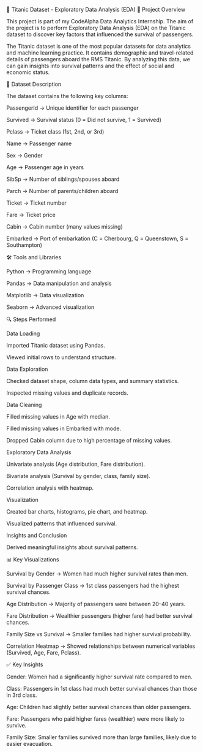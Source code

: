 🚢 Titanic Dataset - Exploratory Data Analysis (EDA)
📌 Project Overview

This project is part of my CodeAlpha Data Analytics Internship.
The aim of the project is to perform Exploratory Data Analysis (EDA) on the Titanic dataset to discover key factors that influenced the survival of passengers.

The Titanic dataset is one of the most popular datasets for data analytics and machine learning practice. It contains demographic and travel-related details of passengers aboard the RMS Titanic. By analyzing this data, we can gain insights into survival patterns and the effect of social and economic status.

📂 Dataset Description

The dataset contains the following key columns:

PassengerId → Unique identifier for each passenger

Survived → Survival status (0 = Did not survive, 1 = Survived)

Pclass → Ticket class (1st, 2nd, or 3rd)

Name → Passenger name

Sex → Gender

Age → Passenger age in years

SibSp → Number of siblings/spouses aboard

Parch → Number of parents/children aboard

Ticket → Ticket number

Fare → Ticket price

Cabin → Cabin number (many values missing)

Embarked → Port of embarkation (C = Cherbourg, Q = Queenstown, S = Southampton)

🛠 Tools and Libraries

Python → Programming language

Pandas → Data manipulation and analysis

Matplotlib → Data visualization

Seaborn → Advanced visualization

🔍 Steps Performed

Data Loading

Imported Titanic dataset using Pandas.

Viewed initial rows to understand structure.

Data Exploration

Checked dataset shape, column data types, and summary statistics.

Inspected missing values and duplicate records.

Data Cleaning

Filled missing values in Age with median.

Filled missing values in Embarked with mode.

Dropped Cabin column due to high percentage of missing values.

Exploratory Data Analysis

Univariate analysis (Age distribution, Fare distribution).

Bivariate analysis (Survival by gender, class, family size).

Correlation analysis with heatmap.

Visualization

Created bar charts, histograms, pie chart, and heatmap.

Visualized patterns that influenced survival.

Insights and Conclusion

Derived meaningful insights about survival patterns.

📊 Key Visualizations

Survival by Gender → Women had much higher survival rates than men.

Survival by Passenger Class → 1st class passengers had the highest survival chances.

Age Distribution → Majority of passengers were between 20–40 years.

Fare Distribution → Wealthier passengers (higher fare) had better survival chances.

Family Size vs Survival → Smaller families had higher survival probability.

Correlation Heatmap → Showed relationships between numerical variables (Survived, Age, Fare, Pclass).

✅ Key Insights

Gender: Women had a significantly higher survival rate compared to men.

Class: Passengers in 1st class had much better survival chances than those in 3rd class.

Age: Children had slightly better survival chances than older passengers.

Fare: Passengers who paid higher fares (wealthier) were more likely to survive.

Family Size: Smaller families survived more than large families, likely due to easier evacuation.
